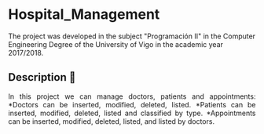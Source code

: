 # Hospital_Management

The project was developed in the subject "Programación II" in the 
Computer Engineering Degree of the University of Vigo in 
the academic year 2017/2018.

## Description 📄

<div style="text-align: justify">
In this project we can manage doctors, patients and appointments:
*Doctors can be inserted, modified, deleted, listed.
*Patients can be inserted, modified, deleted, listed and classified by type.
*Appointments can be inserted, modified, deleted, listed, and listed by doctors.
</div>
